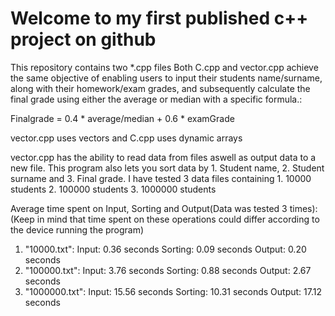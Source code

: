 # Welcome to my first published c++ project on github

This repository contains two *.cpp files
Both C.cpp and vector.cpp achieve the same objective of enabling users to input their students name/surname, along with their homework/exam grades, and subsequently calculate the final grade using either the average or median with a specific formula.:

Finalgrade = 0.4 * average/median + 0.6 * examGrade

vector.cpp uses vectors and C.cpp uses dynamic arrays

vector.cpp has the ability to read data from files aswell as output data to a new file. This program also lets you sort data by 1. Student name, 2. Student surname and 3. Final grade.
I have tested 3 data files containing 1. 10000 students 2. 100000 students 3. 1000000 students

Average time spent on Input, Sorting and Output(Data was tested 3 times):
(Keep in mind that time spent on these operations could differ according to the device running the program)

1. "10000.txt":
   Input: 0.36 seconds
   Sorting: 0.09 seconds
   Output: 0.20 seconds
2. "100000.txt":
   Input: 3.76 seconds
   Sorting: 0.88 seconds
   Output:  2.67 seconds
4. "1000000.txt":
   Input: 15.56 seconds
   Sorting: 10.31 seconds
   Output:  17.12 seconds

